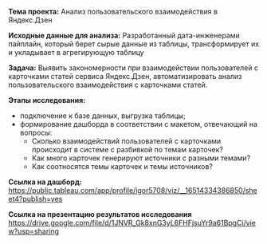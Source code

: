 **Тема проекта:** Анализ пользовательского взаимодействия в Яндекс.Дзен

**Исходные данные для анализа:** Разработанный дата-инженерами пайплайн, который берет сырые данные из таблицы, трансформирует их и укладывает в агрегирующую таблицу

**Задача:** Выявить закономерности при взаимодействии пользователей с карточками статей сервиса Яндекс.Дзен, автоматизировать анализ пользовательского взаимодействия с карточками статей.

**Этапы исследования:**
- подключение к базе данных, выгрузка таблицы;
- формирование дашборда в соответствии с макетом, отвечающий на вопросы:
    * Cколько взаимодействий пользователей с карточками происходит в системе с разбивкой по темам карточек?
    * Как много карточек генерируют источники с разными темами?
    * Как соотносятся темы карточек и темы источников?
  
**Ссылка на дашборд:**
https://public.tableau.com/app/profile/igor5708/viz/__16514334386850/sheet4?publish=yes

**Ссылка на презентацию результатов исследования**
https://drive.google.com/file/d/1JNVR_Gk8xnG3yL6FHFjsuYr9a61BpgCi/view?usp=sharing

